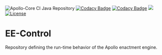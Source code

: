 ![Apollo-Core CI Java Repository](https://github.com/Apollo-Core/EE-Control/workflows/Apollo-Core%20CI%20Java%20Repository/badge.svg)
[![Codacy Badge](https://api.codacy.com/project/badge/Grade/9ecae431895142d7bd48602eaebecc8d)](https://app.codacy.com/gh/Apollo-Core/EE-Control?utm_source=github.com&utm_medium=referral&utm_content=Apollo-Core/EE-Control&utm_campaign=Badge_Grade_Settings)
[![Codacy Badge](https://app.codacy.com/project/badge/Coverage/b0774ddff0ae435aab96925246525f23)](https://www.codacy.com/gh/Apollo-Core/EE-Control/dashboard?utm_source=github.com&utm_medium=referral&utm_content=Apollo-Core/EE-Control&utm_campaign=Badge_Coverage)
[![](https://jitpack.io/v/Apollo-Core/EE-Control.svg)](https://jitpack.io/#Apollo-Core/EE-Control)
[![License](https://img.shields.io/badge/License-Apache%202.0-blue.svg)](https://opensource.org/licenses/Apache-2.0)

# EE-Control
Repository defining the run-time behavior of the Apollo enactment engine.
